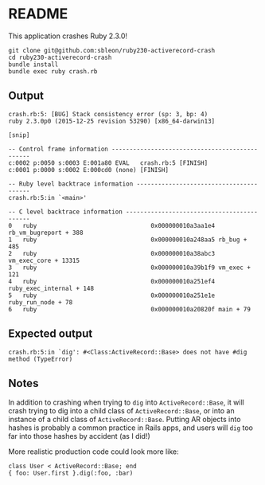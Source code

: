 # README

This application crashes Ruby 2.3.0!

    git clone git@github.com:sbleon/ruby230-activerecord-crash
    cd ruby230-activerecord-crash
    bundle install
    bundle exec ruby crash.rb

## Output

    crash.rb:5: [BUG] Stack consistency error (sp: 3, bp: 4)
    ruby 2.3.0p0 (2015-12-25 revision 53290) [x86_64-darwin13]

    [snip]

    -- Control frame information -----------------------------------------------
    c:0002 p:0050 s:0003 E:001a80 EVAL   crash.rb:5 [FINISH]
    c:0001 p:0000 s:0002 E:000cd0 (none) [FINISH]

    -- Ruby level backtrace information ----------------------------------------
    crash.rb:5:in `<main>'

    -- C level backtrace information -------------------------------------------
    0   ruby                                0x000000010a3aa1e4 rb_vm_bugreport + 388
    1   ruby                                0x000000010a248aa5 rb_bug + 485
    2   ruby                                0x000000010a38abc3 vm_exec_core + 13315
    3   ruby                                0x000000010a39b1f9 vm_exec + 121
    4   ruby                                0x000000010a251ef4 ruby_exec_internal + 148
    5   ruby                                0x000000010a251e1e ruby_run_node + 78
    6   ruby                                0x000000010a20820f main + 79

## Expected output

    crash.rb:5:in `dig': #<Class:ActiveRecord::Base> does not have #dig method (TypeError)

## Notes

In addition to crashing when trying to `dig` into `ActiveRecord::Base`,
it will crash trying to dig into a child class of `ActiveRecord::Base`,
or into an instance of a child class of `ActiveRecord::Base`. Putting
AR objects into hashes is probably a common practice in Rails apps, and
users will `dig` too far into those hashes by accident (as I did!)

More realistic production code could look more like:

    class User < ActiveRecord::Base; end
    { foo: User.first }.dig(:foo, :bar)
